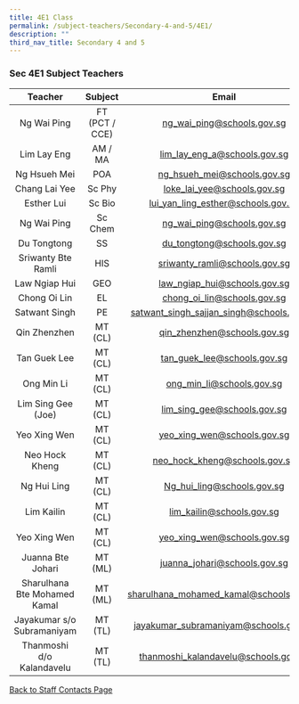 ```yaml
---
title: 4E1 Class
permalink: /subject-teachers/Secondary-4-and-5/4E1/
description: ""
third_nav_title: Secondary 4 and 5
---
```

### Sec 4E1 Subject Teachers

| Teacher | Subject | Email |
|:---:|:---:|:---:|
| Ng Wai Ping | FT (PCT / CCE) | ng_wai_ping@schools.gov.sg |
| Lim Lay Eng | AM / MA | lim_lay_eng_a@schools.gov.sg |
| Ng Hsueh Mei | POA | ng_hsueh_mei@schools.gov.sg |
| Chang Lai Yee | Sc Phy | loke_lai_yee@schools.gov.sg |
| Esther Lui | Sc Bio | lui_yan_ling_esther@schools.gov.sg |
| Ng Wai Ping | Sc Chem | ng_wai_ping@schools.gov.sg |
| Du Tongtong | SS | du_tongtong@schools.gov.sg |
| Sriwanty Bte Ramli | HIS | sriwanty_ramli@schools.gov.sg |
| Law Ngiap Hui | GEO | law_ngiap_hui@schools.gov.sg |
| Chong Oi Lin | EL | chong_oi_lin@schools.gov.sg |
| Satwant Singh | PE | satwant_singh_sajjan_singh@schools.gov.sg |
| Qin Zhenzhen | MT (CL) | qin_zhenzhen@schools.gov.sg |
| Tan Guek Lee | MT (CL) | tan_guek_lee@schools.gov.sg |
| Ong Min Li | MT (CL) | ong_min_li@schools.gov.sg |
| Lim Sing Gee (Joe) | MT (CL) | lim_sing_gee@schools.gov.sg |
| Yeo Xing Wen | MT (CL) | yeo_xing_wen@schools.gov.sg |
| Neo Hock Kheng | MT (CL) | neo_hock_kheng@schools.gov.sg |
| Ng Hui Ling | MT (CL) | Ng_hui_ling@schools.gov.sg |
| Lim Kailin | MT (CL) | lim_kailin@schools.gov.sg |
| Yeo Xing Wen | MT (CL) | yeo_xing_wen@schools.gov.sg |
| Juanna Bte Johari | MT (ML) | juanna_johari@schools.gov.sg |
| Sharulhana Bte Mohamed Kamal | MT (ML) | sharulhana_mohamed_kamal@schools.gov.sg |
| Jayakumar s/o Subramaniyam | MT (TL) | jayakumar_subramaniyam@schools.gov.sg |
| Thanmoshi d/o Kalandavelu | MT (TL) | thanmoshi_kalandavelu@schools.gov.sg | 
 
[Back to Staff Contacts Page](https://staging.d1w3gt6qa53vq2.amplifyapp.com/about-us/school-staff-contacts/)